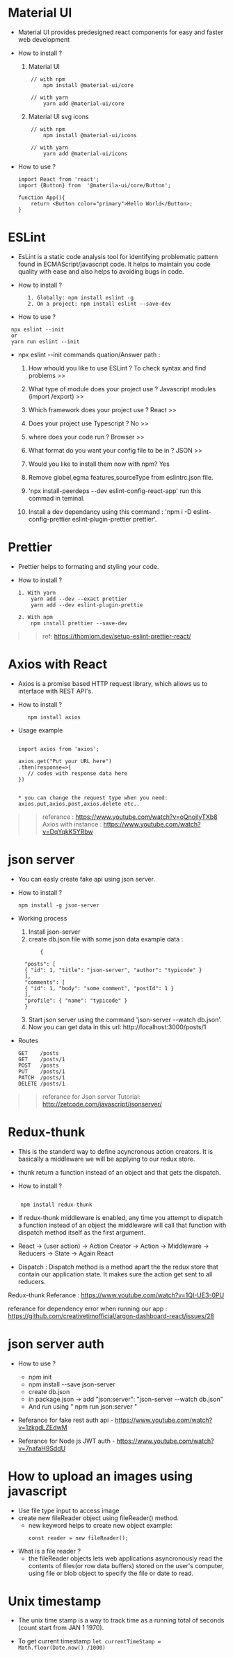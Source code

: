 # Material UI

- Material UI provides predesigned react components for easy and faster web development

- How to install ?

  1. Material UI

  ```
      // with npm
          npm install @material-ui/core

      // with yarn
          yarn add @material-ui/core

  ```

  2. Material UI svg icons

  ```
      // with npm
          npm install @material-ui/icons

      // with yarn
          yarn add @material-ui/icons

  ```

- How to use ?

  ```
  import React from 'react';
  import {Button} from  '@materila-ui/core/Button';

  function App(){
      return <Button color="primary">Hello World</Button>;
  }

  ```

# ESLint

- EsLint is a static code analysis tool for identifying problematic pattern found in ECMAScript/javascript code. It helps to maintain you code quality with ease and also helps to avoiding bugs in code.

- How to install ?

  ```
     1. Globally: npm install eslint -g
     2. On a project: npm install eslint --save-dev

  ```

- How to use ?

```
 npx eslint --init
 or
 yarn run eslint --init

```

- npx eslint --init commands quation/Answer path :

  1. How whould you like to use ESLint ? To check syntax and find problems >>
  2. What type of module does your project use ? Javascript modules (import /export) >>
  3. Which framework does your project use ? React >>
  4. Does your project use Typescript ? No >>
  5. where does your code run ? Browser >>
  6. What format do you want your config file to be in ? JSON >>
  7. Would you like to install them now with npm? Yes

  8. Remove globel,egma features,sourceType from eslintrc.json file.
  9. 'npx install-peerdeps --dev eslint-config-react-app' run this commad in teminal.
  10. Install a dev dependancy using this command : 'npm i -D eslint-config-prettier eslint-plugin-prettier prettier'.

# Prettier

- Prettier helps to formating and styling your code.

- How to install ?

  ```
  1. With yarn
      yarn add --dev --exact prettier
      yarn add --dev eslint-plugin-prettie

  2. With npm
      npm install prettier --save-dev

  ```

> > ref: https://thomlom.dev/setup-eslint-prettier-react/

# Axios with React

- Axios is a promise based HTTP request library, which allows us to interface with REST API's.

- How to install ?

  ```
     npm install axios

  ```

- Usage example

  ```

  import axios from 'axios';

  axios.get("Put your URL here")
  .then(response=>{
     // codes with response data here
  })


  * you can change the request type when you need: axios.put,axios.post,axios.delete etc..

  ```

> > referance : https://www.youtube.com/watch?v=oQnojIyTXb8
> > Axios with instance : https://www.youtube.com/watch?v=DqYqkK5YRbw

# json server

- You can easly create fake api using json server.
- How to install ?

  ```
  npm install -g json-server
  ```

- Working process

  1.  Install json-server
  2.  create db.json file with some json data
      example data :

  ```
         {

    "posts": [
    { "id": 1, "title": "json-server", "author": "typicode" }
    ],
    "comments": [
    { "id": 1, "body": "some comment", "postId": 1 }
    ],
    "profile": { "name": "typicode" }
    }

  ```

  3.  Start json server using the command 'json-server --watch db.json'.
  4.  Now you can get data in this url: http://localhost:3000/posts/1

- Routes

  ```
  GET    /posts
  GET    /posts/1
  POST   /posts
  PUT    /posts/1
  PATCH  /posts/1
  DELETE /posts/1
  ```

> > referance for Json server Tutorial: http://zetcode.com/javascript/jsonserver/

# Redux-thunk

- This is the standerd way to define acyncronous action creators. It is basically a middleware we will be applying to our redux store.
- thunk return a function instead of an object and that gets the dispatch.

- How to install ?

```

    npm install redux-thunk

```

- If redux-thunk middleware is enabled, any time you attempt to dispatch a function instead of an object the middleware will call that function with dispatch method itself as the first argument.

- React -> (user action) -> Action Creator -> Action -> Middleware -> Reducers -> State -> Again React

- Dispatch : Dispatch method is a method apart the the redux store that contain our application state. It makes sure the action get sent to all reducers.

Redux-thunk Referance : https://www.youtube.com/watch?v=1QI-UE3-0PU

referance for dependency error when running our app : https://github.com/creativetimofficial/argon-dashboard-react/issues/28

# json server auth

- How to use ?

  - npm init
  - npm install --save json-server
  - create db.json
  - in package.json -> add "json:server": "json-server --watch db.json"
  - And run using " npm run json:server "

- Referance for fake rest auth api - https://www.youtube.com/watch?v=1zkgdLZEdwM

- Referance for Node js JWT auth - https://www.youtube.com/watch?v=7nafaH9SddU

# How to upload an images using javascript

- Use file type input to access image
- create new fileReader object using fileReader() method.
  - new keyword helps to create new object
    example:
    ```
    const reader = new fileReader();
    ```
- What is a file reader ?
  - the fileReader objects lets web applications asyncronously read the contents of files(or row data buffers) stored on the user's computer, using file or blob object to specify the file or date to read.

# Unix timestamp
- The unix time stamp is a way to track  time as a running total of seconds (count start from JAN 1 1970).

- To get current timestamp
      `let currentTimeStamp = Math.floor(Date.now() /1000)`